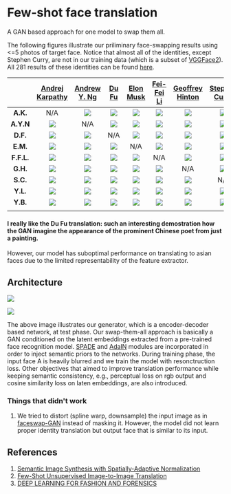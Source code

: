 # Few-shot face translation
A GAN based approach for one model to swap them all.

The following figures illustrate our priliminary face-swapping results using <=5 photos of target face. Notice that almost all of the identities, except Stephen Curry, are not in our training data (which is a subset of [VGGFace2](http://www.robots.ox.ac.uk/~vgg/data/vgg_face2/)). All 281 results of these identities can be found [here](https://github.com/shaoanlu/fewshot-face-translation-GAN/tree/master/images/translation_results).

|   |[Andrej Karpathy](https://twitter.com/karpathy)|[Andrew Y. Ng](https://en.wikipedia.org/wiki/Andrew_Ng)|[Du Fu](https://en.wikipedia.org/wiki/Du_Fu)|[Elon Musk](https://en.wikipedia.org/wiki/Elon_Musk)|[Fei-Fei Li](https://en.wikipedia.org/wiki/Fei-Fei_Li)|[Geoffrey Hinton](https://en.wikipedia.org/wiki/Geoffrey_Hinton)|[Stephen Curry](https://en.wikipedia.org/wiki/Stephen_Curry)|[Yann Lecun](https://en.wikipedia.org/wiki/Yann_LeCun)|[Yoshua Benjio](https://en.wikipedia.org/wiki/Yoshua_Bengio)|
|:-:|:-:|:-:|:-:|:-:|:-:|:-:|:-:|:-:|:-:|
| **A.K.**|N/A|![](https://github.com/shaoanlu/fewshot-face-translation-GAN/raw/master/images/translation_results/AndrejKarpathy01_to_AndrewYNg.png)|![](https://github.com/shaoanlu/fewshot-face-translation-GAN/raw/master/images/translation_results/AndrejKarpathy01_to_DuFu.png)|![](https://github.com/shaoanlu/fewshot-face-translation-GAN/raw/master/images/translation_results/AndrejKarpathy01_to_ElonMusk.png)|![](https://github.com/shaoanlu/fewshot-face-translation-GAN/raw/master/images/translation_results/AndrejKarpathy01_to_FeiFei.png)|![](https://github.com/shaoanlu/fewshot-face-translation-GAN/raw/master/images/translation_results/AndrejKarpathy01_to_GeoffreyHinton.png)|![](https://github.com/shaoanlu/fewshot-face-translation-GAN/raw/master/images/translation_results/AndrejKarpathy01_to_StephenCurry.png)|![](https://github.com/shaoanlu/fewshot-face-translation-GAN/raw/master/images/translation_results/AndrejKarpathy01_to_YannLecun.png)|![](https://github.com/shaoanlu/fewshot-face-translation-GAN/raw/master/images/translation_results/AndrejKarpathy01_to_YoshuaBengio.png)|
| **A.Y.N**|![](https://github.com/shaoanlu/fewshot-face-translation-GAN/raw/master/images/translation_results/AndrewYNg01_to_AndrejKarpathy.png)|N/A|![](https://github.com/shaoanlu/fewshot-face-translation-GAN/raw/master/images/translation_results/AndrewYNg01_to_DuFu.png)|![](https://github.com/shaoanlu/fewshot-face-translation-GAN/raw/master/images/translation_results/AndrewYNg01_to_ElonMusk.png)|![](https://github.com/shaoanlu/fewshot-face-translation-GAN/raw/master/images/translation_results/AndrewYNg01_to_FeiFei.png)|![](https://github.com/shaoanlu/fewshot-face-translation-GAN/raw/master/images/translation_results/AndrewYNg01_to_GeoffreyHinton.png)|![](https://github.com/shaoanlu/fewshot-face-translation-GAN/raw/master/images/translation_results/AndrewYNg01_to_StephenCurry.png)|![](https://github.com/shaoanlu/fewshot-face-translation-GAN/raw/master/images/translation_results/AndrewYNg01_to_YannLecun.png)|![](https://github.com/shaoanlu/fewshot-face-translation-GAN/raw/master/images/translation_results/AndrewYNg01_to_YoshuaBengio.png)|
| **D.F.**|![](https://github.com/shaoanlu/fewshot-face-translation-GAN/raw/master/images/translation_results/DuFu01_to_AndrejKarpathy.png)|![](https://github.com/shaoanlu/fewshot-face-translation-GAN/raw/master/images/translation_results/DuFu01_to_AndrewYNg.png)|N/A|![](https://github.com/shaoanlu/fewshot-face-translation-GAN/raw/master/images/translation_results/DuFu01_to_ElonMusk.png)|![](https://github.com/shaoanlu/fewshot-face-translation-GAN/raw/master/images/translation_results/DuFu01_to_FeiFei.png)|![](https://github.com/shaoanlu/fewshot-face-translation-GAN/raw/master/images/translation_results/DuFu01_to_GeoffreyHinton.png)|![](https://github.com/shaoanlu/fewshot-face-translation-GAN/raw/master/images/translation_results/DuFu01_to_StephenCurry.png)|![](https://github.com/shaoanlu/fewshot-face-translation-GAN/raw/master/images/translation_results/DuFu01_to_YannLecun.png)|![](https://github.com/shaoanlu/fewshot-face-translation-GAN/raw/master/images/translation_results/DuFu01_to_YoshuaBengio.png)|
| **E.M.**|![](https://github.com/shaoanlu/fewshot-face-translation-GAN/raw/master/images/translation_results/ElonMusk01_to_AndrejKarpathy.png)|![](https://github.com/shaoanlu/fewshot-face-translation-GAN/raw/master/images/translation_results/ElonMusk01_to_AndrewYNg.png)|![](https://github.com/shaoanlu/fewshot-face-translation-GAN/raw/master/images/translation_results/ElonMusk01_to_DuFu.png)|N/A|![](https://github.com/shaoanlu/fewshot-face-translation-GAN/raw/master/images/translation_results/ElonMusk01_to_FeiFei.png)|![](https://github.com/shaoanlu/fewshot-face-translation-GAN/raw/master/images/translation_results/ElonMusk01_to_GeoffreyHinton.png)|![](https://github.com/shaoanlu/fewshot-face-translation-GAN/raw/master/images/translation_results/ElonMusk01_to_StephenCurry.png)|![](https://github.com/shaoanlu/fewshot-face-translation-GAN/raw/master/images/translation_results/ElonMusk01_to_YannLecun.png)|![](https://github.com/shaoanlu/fewshot-face-translation-GAN/raw/master/images/translation_results/ElonMusk01_to_YoshuaBengio.png)|
| **F.F.L.**|![](https://github.com/shaoanlu/fewshot-face-translation-GAN/raw/master/images/translation_results/FeiFei01_to_AndrejKarpathy.png)|![](https://github.com/shaoanlu/fewshot-face-translation-GAN/raw/master/images/translation_results/FeiFei01_to_AndrewYNg.png)|![](https://github.com/shaoanlu/fewshot-face-translation-GAN/raw/master/images/translation_results/FeiFei01_to_DuFu.png)|![](https://github.com/shaoanlu/fewshot-face-translation-GAN/raw/master/images/translation_results/FeiFei01_to_ElonMusk.png)|N/A|![](https://github.com/shaoanlu/fewshot-face-translation-GAN/raw/master/images/translation_results/FeiFei01_to_GeoffreyHinton.png)|![](https://github.com/shaoanlu/fewshot-face-translation-GAN/raw/master/images/translation_results/FeiFei01_to_StephenCurry.png)|![](https://github.com/shaoanlu/fewshot-face-translation-GAN/raw/master/images/translation_results/FeiFei01_to_YannLecun.png)|![](https://github.com/shaoanlu/fewshot-face-translation-GAN/raw/master/images/translation_results/FeiFei01_to_YoshuaBengio.png)|
| **G.H.**|![](https://github.com/shaoanlu/fewshot-face-translation-GAN/raw/master/images/translation_results/GeoffreyHinton01_to_AndrejKarpathy.png)|![](https://github.com/shaoanlu/fewshot-face-translation-GAN/raw/master/images/translation_results/GeoffreyHinton01_to_AndrewYNg.png)|![](https://github.com/shaoanlu/fewshot-face-translation-GAN/raw/master/images/translation_results/GeoffreyHinton01_to_DuFu.png)|![](https://github.com/shaoanlu/fewshot-face-translation-GAN/raw/master/images/translation_results/GeoffreyHinton01_to_ElonMusk.png)|![](https://github.com/shaoanlu/fewshot-face-translation-GAN/raw/master/images/translation_results/GeoffreyHinton01_to_FeiFei.png)|N/A|![](https://github.com/shaoanlu/fewshot-face-translation-GAN/raw/master/images/translation_results/GeoffreyHinton01_to_StephenCurry.png)|![](https://github.com/shaoanlu/fewshot-face-translation-GAN/raw/master/images/translation_results/GeoffreyHinton01_to_YannLecun.png)|![](https://github.com/shaoanlu/fewshot-face-translation-GAN/raw/master/images/translation_results/GeoffreyHinton01_to_YoshuaBengio.png)|
| **S.C.**|![](https://github.com/shaoanlu/fewshot-face-translation-GAN/raw/master/images/translation_results/StephenCurry01_to_AndrejKarpathy.png)|![](https://github.com/shaoanlu/fewshot-face-translation-GAN/raw/master/images/translation_results/StephenCurry01_to_AndrewYNg.png)|![](https://github.com/shaoanlu/fewshot-face-translation-GAN/raw/master/images/translation_results/StephenCurry01_to_DuFu.png)|![](https://github.com/shaoanlu/fewshot-face-translation-GAN/raw/master/images/translation_results/StephenCurry01_to_ElonMusk.png)|![](https://github.com/shaoanlu/fewshot-face-translation-GAN/raw/master/images/translation_results/StephenCurry01_to_FeiFei.png)|![](https://github.com/shaoanlu/fewshot-face-translation-GAN/raw/master/images/translation_results/StephenCurry01_to_GeoffreyHinton.png)|N/A|![](https://github.com/shaoanlu/fewshot-face-translation-GAN/raw/master/images/translation_results/StephenCurry01_to_YannLecun.png)|![](https://github.com/shaoanlu/fewshot-face-translation-GAN/raw/master/images/translation_results/StephenCurry01_to_YoshuaBengio.png)|
| **Y.L.**|![](https://github.com/shaoanlu/fewshot-face-translation-GAN/raw/master/images/translation_results/YannLecun01_to_AndrejKarpathy.png)|![](https://github.com/shaoanlu/fewshot-face-translation-GAN/raw/master/images/translation_results/YannLecun01_to_AndrewYNg.png)|![](https://github.com/shaoanlu/fewshot-face-translation-GAN/raw/master/images/translation_results/YannLecun01_to_DuFu.png)|![](https://github.com/shaoanlu/fewshot-face-translation-GAN/raw/master/images/translation_results/YannLecun01_to_ElonMusk.png)|![](https://github.com/shaoanlu/fewshot-face-translation-GAN/raw/master/images/translation_results/YannLecun01_to_FeiFei.png)|![](https://github.com/shaoanlu/fewshot-face-translation-GAN/raw/master/images/translation_results/YannLecun01_to_GeoffreyHinton.png)|![](https://github.com/shaoanlu/fewshot-face-translation-GAN/raw/master/images/translation_results/YannLecun01_to_StephenCurry.png)|N/A|![](https://github.com/shaoanlu/fewshot-face-translation-GAN/raw/master/images/translation_results/YannLecun01_to_YoshuaBengio.png)|
| **Y.B.**  |![](https://github.com/shaoanlu/fewshot-face-translation-GAN/raw/master/images/translation_results/YoshuaBengio01_to_AndrejKarpathy.png)|![](https://github.com/shaoanlu/fewshot-face-translation-GAN/raw/master/images/translation_results/YoshuaBengio01_to_AndrewYNg.png)|![](https://github.com/shaoanlu/fewshot-face-translation-GAN/raw/master/images/translation_results/YoshuaBengio01_to_DuFu.png)|![](https://github.com/shaoanlu/fewshot-face-translation-GAN/raw/master/images/translation_results/YoshuaBengio01_to_ElonMusk.png)|![](https://github.com/shaoanlu/fewshot-face-translation-GAN/raw/master/images/translation_results/YoshuaBengio01_to_FeiFei.png)|![](https://github.com/shaoanlu/fewshot-face-translation-GAN/raw/master/images/translation_results/YoshuaBengio01_to_GeoffreyHinton.png)|![](https://github.com/shaoanlu/fewshot-face-translation-GAN/raw/master/images/translation_results/YoshuaBengio01_to_StephenCurry.png)|![](https://github.com/shaoanlu/fewshot-face-translation-GAN/raw/master/images/translation_results/YoshuaBengio01_to_YannLecun.png)|N/A|
| |<img width=128/>|<img width=128/>|<img width=128/>|<img width=128/>|<img width=128/>|<img width=128/>|<img width=128/>|<img width=128/>|<img width=128/>|

#### I really like the Du Fu translation: such an interesting demostration how the GAN imagine the appearance of the prominent Chinese poet from just a painting.

However, our model has suboptimal performance on translating to asian faces due to the limited representability of the feature extractor.

## Architecture
![](https://github.com/shaoanlu/faceswap-GAN-swap-them-all/raw/master/images/few_shot_face_translation_gen.png)

![](https://github.com/shaoanlu/faceswap-GAN-swap-them-all/raw/master/images/few_shot_face_translation_dis.png)

The above image illustrates our generator, which is a encoder-decoder based network, at test phase. Our swap-them-all approach is basically a GAN conditioned on the latent embeddings extracted from a pre-trained face recognition model. [SPADE](https://arxiv.org/abs/1903.07291) and [AdaIN](https://arxiv.org/abs/1905.01723) modules are incorporated in order to inject semantic priors to the networks. During training phase, the input face A is heavily blurred and we train the model with resonctruction loss. Other objectives that aimed to improve translation performance while keeping semantic consistency, e.g., perceptual loss on rgb output and cosine similarity loss on laten embeddings, are also introduced.

### Things that didn't work

1. We tried to distort (spline warp, downsample) the input image as in [faceswap-GAN](https://github.com/shaoanlu/faceswap-GAN) instead of masking it. However, the model did not learn proper identity translation but output face that is similar to its input.

## References
1. [Semantic Image Synthesis with Spatially-Adaptive Normalization](https://arxiv.org/abs/1903.07291)
2. [Few-Shot Unsupervised Image-to-Image Translation](https://arxiv.org/abs/1905.01723)
3. [DEEP LEARNING FOR FASHION AND FORENSICS](https://drum.lib.umd.edu/handle/1903/21337)

